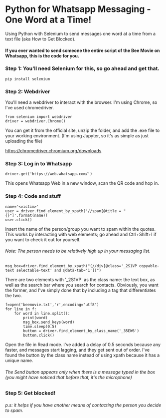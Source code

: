 # Python for Whatsapp Messaging - One Word at a Time!
Using Python with Selenium to send messages one word at a time from a text file (aka How to Get Blocked).

#### If you ever wanted to send someone the entire script of the Bee Movie on Whatsapp, this is the code for you. 


### Step 1: You'll need Selenium for this, so go ahead and get that.
```
pip install selenium 
```

### Step 2: Webdriver
You'll need a webdriver to interact with the browser. I'm using Chrome, so I've used chromedriver.
```
from selenium import webdriver
driver = webdriver.Chrome()
```
You can get it from the official site, unzip the folder, and add the .exe file to your working environment. 
(I'm using Jupyter, so it's as simple as just uploading the file)

https://chromedriver.chromium.org/downloads


### Step 3: Log in to Whatsapp
```
driver.get('https://web.whatsapp.com/')
```
This opens Whatsapp Web in a new window, scan the QR code and hop in. 

### Step 4: Code and stuff
```
name='<victim>'
user = driver.find_element_by_xpath('//span[@title = "{}"]'.format(name))
user.click()
```
Insert the name of the person/group you want to spam within the quotes.
This works by interacting with web elements; go ahead and Ctrl+Shift+I if you want to check it out for yourself.

###### Note: The person needs to be relatively high up in your messaging list.

```
msg_box=driver.find_element_by_xpath("(//div[@class='_2S1VP copyable-text selectable-text' and @data-tab='1'])")
```
There are two elements with '_2S1VP' as the class name: the text box, as well as the search bar where you search for contacts. 
Obviously, you want the former, and I've simply done that by including a tag that differentiates the two. 

```
f=open('beemovie.txt','r',encoding="utf8")
for line in f:
    for word in line.split():
        print(word)
        msg_box.send_keys(word)
        time.sleep(0.5)        
        button = driver.find_element_by_class_name('_35EW6')
        button.click()
```
Open the file in Read mode. I've added a delay of 0.5 seconds because any faster, and messages start lagging, and they get sent out of order.
I've found the button by the class name instead of using xpath because it has a unique name.

###### The Send button appears only when there is a message typed in the box (you might have noticed that before that, it's the microphone)

### Step 5: Get blocked!
###### p.s: it helps if you have another means of contacting the person you decide to spam. 
